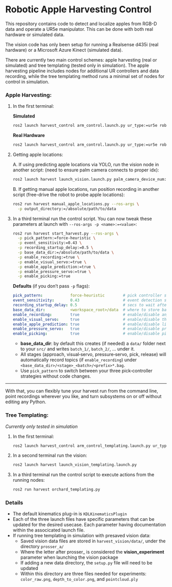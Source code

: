 # Robotic Apple Harvesting Control

This repository contains code to detect and localize apples from RGB-D data and operate a UR5e manipulator. This can be done with both real hardware or simulated data.

The vision code has only been setup for running a Realsense d435i (real hardware) or a Microsoft Azure Kinect (simulated data).

There are currently two main control schemes: apple harvesting (real or simulated) and tree templating (tested only in simulation). The apple harvesting pipeline includes nodes for additional UR controllers and data recording, while the tree templating method runs a minimal set of nodes for control in simulation.

### Apple Harvesting:
1. In the first terminal:

    **Simulated**
    ```bash
    ros2 launch harvest_control arm_control.launch.py ur_type:=ur5e robot_ip:=yyy.yyy.yyy.yyy use_fake_hardware:=true launch_rviz:=true
    ```
    **Real Hardware**
    ```bash
    ros2 launch harvest_control arm_control.launch.py ur_type:=ur5e robot_ip:=169.254.177.230 launch_rviz:=true headless_mode:=true
    ```

2. Getting apple locations:

    A. If using predicting apple locations via YOLO, run the vision node in another script:
    (need to ensure palm camera connects to proper idx):
    ```bash
    ros2 launch harvest launch_vision.launch.py palm_camera_device_num:=<camera port idx>
    ```
    B. If getting manual apple locations, run position recording in another script (free-drive the robot to probe apple locations):
    ```bash
    ros2 run harvest manual_apple_locations.py --ros-args \
      -p output_directory:=/absolute/path/to/data
    ```

3. In a third terminal run the control script.  You can now tweak these parameters at launch with `--ros-args -p <name>:=<value>`:

    ```bash
    ros2 run harvest start_harvest.py --ros-args \
      -p pick_pattern:=force-heuristic \
      -p event_sensitivity:=0.43 \
      -p recording_startup_delay:=0.5 \
      -p base_data_dir:=/absolute/path/to/data \
      -p enable_recording:=true \
      -p enable_visual_servo:=true \
      -p enable_apple_prediction:=true \
      -p enable_pressure_servo:=true \
      -p enable_picking:=true
    ```

    **Defaults** (if you don’t pass `-p` flags):  
    ```yaml
    pick_pattern:            force-heuristic        # pick controller selection (force-heuristic, pull-twist, linear-pull)
    event_sensitivity:       0.43                   # event detection sensitivity (0.0–1.0)
    recording_startup_delay: 0.5                    # secs to wait after record start before action
    base_data_dir:           <workspace_root>/data  # where to store batch_<N> directories
    enable_recording:        true                   # enable/disable any rosbag recording stages
    enable_visual_servo:     true                   # enable/disable the visual-servo stage
    enable_apple_prediction: true                   # enable/disable live apple-prediction
    enable_pressure_servo:   true                   # enable/disable pressure servoing stage
    enable_picking:          true                   # enable/disable picking phase 
    ```

    - **base_data_dir**: by default this creates (if needed) a `data/` folder next to your `src/` and writes `batch_1/`, `batch_2/`, … under it.  
    - All stages (approach, visual‑servo, pressure‑servo, pick, release) will automatically record topics (if `enable_recording`) under `<base_data_dir>/<stage>_<batch>/<prefix>*.bag`.  
    - Use `pick_pattern` to switch between your three pick‑controller strategies without code changes.

---

With that, you can flexibly tune your harvest run from the command line, point recordings wherever you like, and turn subsystems on or off without editing any Python.

### Tree Templating:
*Currently only tested in simulation*

1. In the first terminal:
    ```bash
    ros2 launch harvest_control arm_control_templating.launch.py ur_type:=ur5e robot_ip:=yyy.yyy.yyy.yyy use_fake_hardware:=true launch_rviz:=true
    ```

2. In a second terminal run the vision:
    ```bash
    ros2 launch harvest launch_vision_templating.launch.py
    ```

3. In a third terminal run the control script to execute actions from the running nodes:
    ```bash
    ros2 run harvest orchard_templating.py
    ```


### Details
- The default kinematics plug-in is `KDLKinematicsPlugin`
- Each of the three launch files have specific parameters that can be updated for the desired usecase. Each parameter having documentation within the associcated launch file.
- If running tree templating in simulation with presaved vision data:
    - Saved vision data files are stored in `harvest_vision/data/`, under the directory `prosser_a/`
    - Where the letter after prosser_ is considered the **vision_experiment** parameter when launching the vision package
    - If adding a new data directory, the `setup.py` file will need to be updated
    - Within this directory are three files needed for experiments: `color_raw.png`, `depth_to_color.png`, and `pointcloud.ply`

